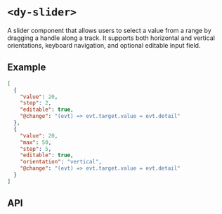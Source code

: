 # `<dy-slider>`

A slider component that allows users to select a value from a range by dragging a handle along a track. It supports both horizontal and vertical orientations, keyboard navigation, and optional editable input field.

## Example

<gbp-example name="dy-slider" direction="column" src="https://esm.sh/duoyun-ui/elements/slider">

```json
[
  {
    "value": 20,
    "step": 2,
    "editable": true,
    "@change": "(evt) => evt.target.value = evt.detail"
  },
  {
    "value": 20,
    "max": 50,
    "step": 5,
    "editable": true,
    "orientation": "vertical",
    "@change": "(evt) => evt.target.value = evt.detail"
  }
]
```

</gbp-example>

## API

<gbp-api src="/src/elements/slider.ts"></gbp-api>
